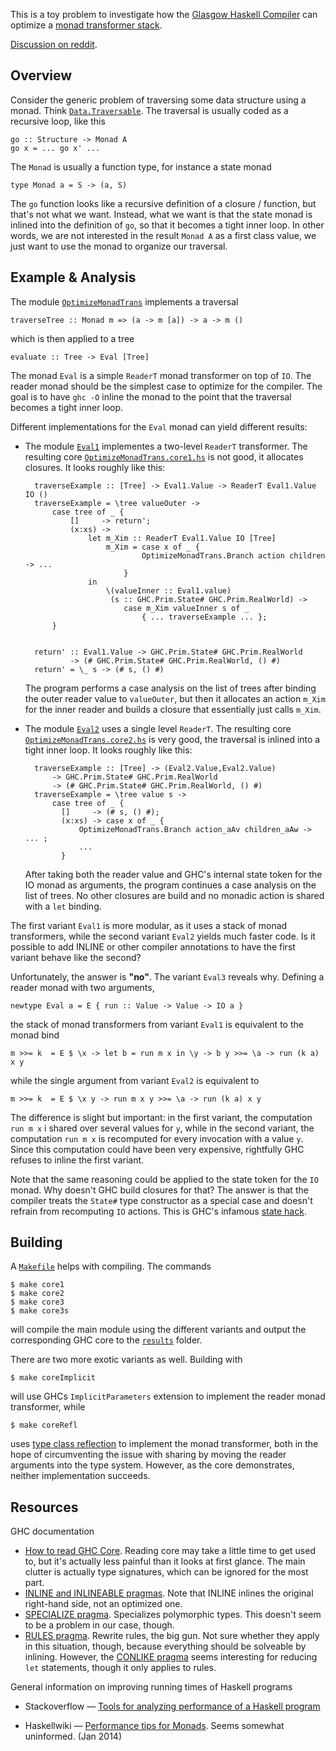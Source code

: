 This is a toy problem to investigate how the [Glasgow Haskell Compiler][ghc] can optimize a [monad transformer stack][transformers].

  [transformers]: http://hackage.haskell.org/package/transformers
  [ghc]: http://www.haskell.org/ghc/docs/latest/html/users_guide/index.html

[Discussion on reddit](http://www.reddit.com/r/haskell/comments/1wgk8r/frp_release_of_reactivebanana_version_08/cf2faou).

Overview
--------

Consider the generic problem of traversing some data structure using a monad. Think [`Data.Traversable`][traversable]. The traversal is usually coded as a recursive loop, like this

    go :: Structure -> Monad A 
    go x = ... go x' ...

The `Monad` is usually a function type, for instance a state monad

    type Monad a = S -> (a, S)

The `go` function looks like a recursive definition of a closure / function, but that's not what we want. Instead, what we want is that the state monad is inlined into the definition of `go`, so that it becomes a tight inner loop. In other words, we are not interested in the result `Monad A` as a first class value, we just want to use the monad to organize our traversal.

  [traversable]: http://hackage.haskell.org/package/base-4.6.0.1/docs/Data-Traversable.html


Example & Analysis
------------------

The module [`OptimizeMonadTrans`](OptimizeMonadTrans.hs) implements a traversal

    traverseTree :: Monad m => (a -> m [a]) -> a -> m ()

which is then applied to a tree

    evaluate :: Tree -> Eval [Tree]

The monad `Eval` is a simple `ReaderT` monad transformer on top of `IO`. The reader monad should be the simplest case to optimize for the compiler. The goal is to have `ghc -O` inline the monad to the point that the traversal becomes a tight inner loop.

Different implementations for the `Eval` monad can yield different results:

* The module [`Eval1`](Eval1.hs) implementes a two-level `ReaderT` transformer. The resulting core [`OptimizeMonadTrans.core1.hs`](results/OptimizeMonadTrans.core1.hs) is not good, it allocates closures. It looks roughly like this:

        traverseExample :: [Tree] -> Eval1.Value -> ReaderT Eval1.Value IO ()
        traverseExample = \tree valueOuter ->
            case tree of _ {
                []     -> return';
                (x:xs) -> 
                    let m_Xim :: ReaderT Eval1.Value IO [Tree]
                        m_Xim = case x of _ {
                                OptimizeMonadTrans.Branch action children -> ... 
                            }
                    in
                        \(valueInner :: Eval1.value)
                         (s :: GHC.Prim.State# GHC.Prim.RealWorld) ->
                            case m_Xim valueInner s of _
                                { ... traverseExample ... };
            }

        
        return' :: Eval1.Value -> GHC.Prim.State# GHC.Prim.RealWorld
                -> (# GHC.Prim.State# GHC.Prim.RealWorld, () #)
        return' = \_ s -> (# s, () #)

    The program performs a case analysis on the list of trees after binding the outer reader value to `valueOuter`, but then it allocates an action `m_Xim` for the inner reader and builds a closure that essentially just calls `m_Xim`. 

* The module [`Eval2`](Eval2.hs) uses a single level `ReaderT`. The resulting core [`OptimizeMonadTrans.core2.hs`](results/OptimizeMonadTrans.core2.hs) is very good, the traversal is inlined into a tight inner loop. It looks roughly like this:

        traverseExample :: [Tree] -> (Eval2.Value,Eval2.Value)
            -> GHC.Prim.State# GHC.Prim.RealWorld
            -> (# GHC.Prim.State# GHC.Prim.RealWorld, () #)
        traverseExample = \tree value s ->
            case tree of _ {
              []     -> (# s, () #);
              (x:xs) -> case x of _ {
                  OptimizeMonadTrans.Branch action_aAv children_aAw -> ... ;
                  ...
              }
        
    After taking both the reader value and GHC's internal state token for the IO monad as arguments, the program continues a case analysis on the list of trees. No other closures are build and no monadic action is shared with a `let` binding.

The first variant `Eval1` is more modular, as it uses a stack of monad transformers, while the second variant `Eval2` yields much faster code. Is it possible to add INLINE or other compiler annotations to have the first variant behave like the second?

Unfortunately, the answer is **"no"**. The variant `Eval3` reveals why. Defining a reader monad with two arguments,
    
    newtype Eval a = E { run :: Value -> Value -> IO a }

the stack of monad transformers from variant `Eval1` is equivalent to the monad bind

    m >>= k  = E $ \x -> let b = run m x in \y -> b y >>= \a -> run (k a) x y

while the single argument from variant `Eval2` is equivalent to

    m >>= k  = E $ \x y -> run m x y >>= \a -> run (k a) x y

The difference is slight but important: in the first variant, the computation `run m x` i shared over several values for `y`, while in the second variant, the computation `run m x` is recomputed for every invocation with a value `y`. Since this computation could have been very expensive, rightfully GHC refuses to inline the first variant.

Note that the same reasoning could be applied to the state token for the `IO` monad. Why doesn't GHC build closures for that? The answer is that the compiler treats the `State#` type constructor as a special case and doesn't refrain from recomputing `IO` actions. This is GHC's infamous [state hack][].

  [state hack]: https://ghc.haskell.org/trac/ghc/ticket/1168


Building
--------

A [`Makefile`](Makefile) helps with compiling. The commands

    $ make core1
    $ make core2
    $ make core3
    $ make core3s

will compile the main module using the different variants and output the corresponding GHC core to the [`results`](results/) folder.

There are two more exotic variants as well. Building with

    $ make coreImplicit

will use GHCs `ImplicitParameters` extension to implement the reader monad transformer, while

    $ make coreRefl

uses [type class reflection][reflection] to implement the monad transformer, both in the hope of circumventing the issue with sharing by moving the reader arguments into the type system. However, as the core demonstrates, neither implementation succeeds.

  [reflection]: http://hackage.haskell.org/package/reflection

Resources
---------

GHC documentation

* [How to read GHC Core](http://www.haskell.org/ghc/docs/7.6.3/html/users_guide/options-debugging.html#idp39365504). Reading core may take a little time to get used to, but it's actually less painful than it looks at first glance. The main clutter is actually type signatures, which can be ignored for the most part.
* [INLINE and INLINEABLE pragmas](http://www.haskell.org/ghc/docs/7.6.3/html/users_guide/pragmas.html#inline-noinline-pragma). Note that INLINE inlines the original right-hand side, not an optimized one.
* [SPECIALIZE pragma](http://www.haskell.org/ghc/docs/7.6.3/html/users_guide/pragmas.html#specialize-pragma). Specializes polymorphic types. This doesn't seem to be a problem in our case, though.
* [RULES pragma](http://www.haskell.org/ghc/docs/7.6.3/html/users_guide/rewrite-rules.html). Rewrite rules, the big gun. Not sure whether they apply in this situation, though, because everything should be solveable by inlining. However, the [CONLIKE pragma](http://www.haskell.org/ghc/docs/7.6.3/html/users_guide/rewrite-rules.html#conlike) seems interesting for reducing `let` statements, though it only applies to rules.

General information on improving running times of Haskell programs

* Stackoverflow — [Tools for analyzing performance of a Haskell program][tools]
* Haskellwiki — [Performance tips for Monads][wiki]. Seems somewhat uninformed. (Jan 2014)

  [wiki]: http://www.haskell.org/haskellwiki/Performance/Monads
  [tools]: http://stackoverflow.com/questions/3276240/tools-for-analyzing-performance-of-a-haskell-program
